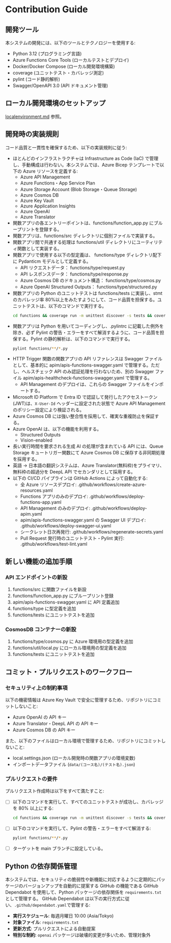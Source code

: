 # Contribution Guide

## 開発ツール

本システムの開発には、以下のツールとテクノロジーを使用する:

- Python 3.12 (プログラミング言語)
- Azure Functions Core Tools (ローカルテストとデプロイ)
- Docker/Docker Compose (ローカル開発環境構築)
- coverage (ユニットテスト・カバレッジ測定)
- pylint (コード静的解析)
- Swagger/OpenAPI 3.0 (API ドキュメント管理)

## ローカル開発環境のセットアップ

[localenvironment.md](localenvironment.md) 参照。

## 開発時の実装規則

コード品質と一貫性を確保するため、以下の実装規則に従う:

- ほとんどのインフラストラクチャは Infrastructure as Code (IaC) で管理し、手動構成は行わない。本システムでは、Azure Bicep テンプレートで以下の Azure リソースを定義する:
  - Azure API Management
  - Azure Functions・App Service Plan
  - Azure Storage Account (Blob Storage・Queue Storage)
  - Azure Cosmos DB
  - Azure Key Vault
  - Azure Application Insights
  - Azure OpenAI
  - Azure Translator
- 関数アプリの各エントリーポイントは、functions/function_app.py にブループリントを登録する。
- 関数アプリは、functions/src ディレクトリに個別ファイルで実装する。
- 関数アプリ間で共通する処理は functions/util ディレクトリにユーティリティ関数として実装する。
- 関数アプリで使用する以下の型定義は、 functions/type ディレクトリ配下に Pydanticm モデルとして定義する。
  - API リクエストデータ： functions/type/request.py
  - API レスポンスデータ： functions/type/response.py
  - Azure Cosmos DB のドキュメント構造： functions/type/cosmos.py
  - Azure OpenAI Structured Outputs： functions/type/structured.py
- 関数アプリの Python のユニットテストは functions/tests に実装し、stmt のカバレッジ率 80%以上をみたすようにして、コード品質を担保する。ユニットテストは、以下のコマンドで実行する。
  ```bash
  cd functions && coverage run -m unittest discover -s tests && coverage report -m && cd ..
  ```
- 関数アプリは Python を用いてコーディングし、.pylintrc に記載した例外を除き、必ず Pylint の警告・エラーをすべて解消するように、コード品質を担保する。Pylint の静的解析は、以下のコマンドで実行する。
  ```bash
  pylint functions/**/*.py
  ```
- HTTP Trigger 関数の関数アプリの API リファレンスは Swagger ファイルとして、基本的に apim/apis-functions-swagger.yaml で管理する。ただし、ヘルスチェック API のみ認証処理を行わないため、別の Swagger ファイル apim/apis-healthcheck-functions-swagger.yaml で管理する。
  - API Management のデプロイは、これらの Swagger ファイルをインポートする。
- Microsoft ID Platform で Entra ID で認証して発行したアクセストークン(JWT)は、`X-User-Id` ヘッダーに設定された状態で Azure API Management のポリシー設定により検証される。
- Azure Cosmos DB には強い整合性を採用して、確実な重複防止を保証する。
- Azure OpenAI は、以下の機能を利用する。
  - Structured Outputs
  - Vision-enabled
- 長い実行時間を要求される生成 AI の処理が含まれている API には、Queue Storage キュートリガー関数にて Azure Cosmos DB に保存する非同期処理を採用する。
- 英語 → 日本語の翻訳システムは、Azure Translator(無料枠)をプライマリ、無料枠の超過分を DeepL API でセカンダリとして採用する。
- 以下の CI/CD パイプラインは GitHub Actions によって自動化する:
  - 全 Azure リソースデプロイ: .github/workflows/create-azure-resources.yaml
  - Functions アプリのみのデプロイ: .github/workflows/deploy-functions-app.yaml
  - API Management のみのデプロイ: .github/workflows/deploy-apim.yaml
  - apim/apis-functions-swagger.yaml の Swagger UI デプロイ: .github/workflows/deploy-swagger-ui.yaml
  - シークレット日次再発行: .github/workflows/regenerate-secrets.yaml
  - Pull Request 発行時のユニットテスト・Pylint 実行: .github/workflows/test-lint.yaml

## 新しい機能の追加手順

### API エンドポイントの新設

1. functions/src に関数ファイルを新設
2. functions/function_app.py にブループリント登録
3. apim/apis-functions-swagger.yaml に API 定義追加
4. functions/type に型定義を追加
5. functions/tests にユニットテストを追加

### CosmosDB コンテナーの新設

1. functions/type/cosmos.py に Azure 環境用の型定義を追加
2. functions/util/local.py にローカル環境用の型定義を追加
3. functions/tests にユニットテストを追加

## コミット・プルリクエストのワークフロー

### セキュリティ上の制約事項

以下の機密情報は Azure Key Vault で安全に管理するため、リポジトリにコミットしないこと:

- Azure OpenAI の API キー
- Azure Translator・DeepL API の API キー
- Azure Cosmos DB の API キー

また、以下のファイルはローカル環境で管理するため、リポジトリにコミットしないこと:

- local.settings.json (ローカル開発時の関数アプリの環境変数)
- インポートデータファイル (`data/(コース名)/(テスト名).json`)

### プルリクエストの要件

プルリクエスト作成時は以下をすべて満たすこと:

- [ ] 以下のコマンドを実行して、すべてのユニットテストが成功し、カバレッジを 80% 以上にする:
  ```bash
  cd functions && coverage run -m unittest discover -s tests && coverage report -m && cd ..
  ```
- [ ] 以下のコマンドを実行して、Pylint の警告・エラーをすべて解消する:
  ```bash
  pylint functions/**/*.py
  ```
- [ ] ターゲットを main ブランチに設定している。

## Python の依存関係管理

本システムでは、セキュリティの脆弱性や新機能に対応するように定期的にパッケージのバージョンアップを自動的に提案する GitHub の機能である GitHub Dependabot を使用して、Python パッケージの依存関係を `requirements.txt` として管理する。
GitHub Dependabot は以下の実行方式に従い、`.github/dependabot.yaml`で管理する:

- **実行スケジュール**: 毎週月曜日 10:00 (Asia/Tokyo)
- **対象ファイル**: `requirements.txt`
- **更新方式**: プルリクエストによる自動提案
- **特別な制約**: `openai` パッケージは破壊的変更が多いため、管理対象外
